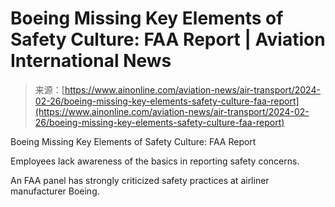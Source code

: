 <!--yml
category: 未分类
date: 2024-05-29 13:25:28
-->

# Boeing Missing Key Elements of Safety Culture: FAA Report | Aviation International News

> 来源：[https://www.ainonline.com/aviation-news/air-transport/2024-02-26/boeing-missing-key-elements-safety-culture-faa-report](https://www.ainonline.com/aviation-news/air-transport/2024-02-26/boeing-missing-key-elements-safety-culture-faa-report)

Boeing Missing Key Elements of Safety Culture: FAA Report

Employees lack awareness of the basics in reporting safety concerns.

An FAA panel has strongly criticized safety practices at airliner manufacturer Boeing.